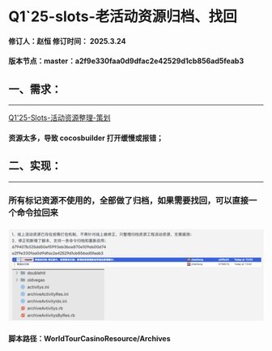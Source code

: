# Q1\`25-slots-老活动资源归档、找回

#### 修订人：赵恒	 	修订时间： 2025.3.24

#### 版本节点：master：a2f9e330faa0d9dfac2e42529d1cb856ad5feab3

## 一、需求：

---

[Q1'25-Slots-活动资源整理-策划](https://docs.google.com/spreadsheets/d/1eTtfANEnGAa9I681Xe7tJGyDdXkwrYxbP7q3yq-Fqqs/edit?gid=0#gid=0)

#### 资源太多，导致 cocosbuilder 打开缓慢或报错；

## 二、实现：

---

### 所有标记资源不使用的，全部做了归档，如果需要找回，可以直接一个命令拉回来

### ![image1](/assets/1758727509612_8551e528.png)

#### 脚本路径：WorldTourCasinoResource/Archives

